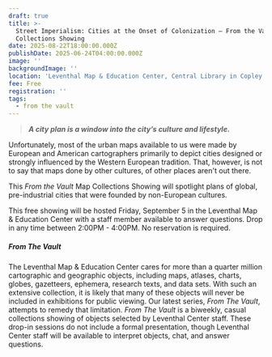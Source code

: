 ```yaml
---
draft: true
title: >-
  Street Imperialism: Cities at the Onset of Colonization — From the Vault
  Collections Showing
date: 2025-08-22T18:00:00.000Z
publishDate: 2025-06-24T04:00:00.000Z
image: ''
backgroundImage: ''
location: 'Leventhal Map & Education Center, Central Library in Copley Square'
fee: Free
registration: ''
tags:
  - from the vault
---
```


> ***A city plan is a window into the city’s culture and lifestyle.***

Unfortunately, most of the urban maps available to us were made by European and American cartographers primarily to depict cities designed or strongly influenced by the Western European tradition. That, however, is not to say that maps done by other cultures, of other places aren't out there.

This *From the Vault* Map Collections Showing will spotlight plans of global, pre-industrial cities that were founded by non-European cultures.

This free showing will be hosted Friday, September 5 in the Leventhal Map & Education Center with a staff member available to answer questions. Drop in any time between 2:00PM - 4:00PM. No reservation is required.

##### ***From The Vault***

The Leventhal Map & Education Center cares for more than a quarter million cartographic and geographic objects, including maps, atlases, charts, globes, gazetteers, ephemera, research texts, and data sets. With such an extensive collection, it is likely that many of these objects will never be included in exhibitions for public viewing. Our latest series, *From The Vault*, attempts to remedy that limitation. *From The Vault* is a biweekly, casual collections showing of objects selected by Leventhal Center staff. These drop-in sessions do not include a formal presentation, though Leventhal Center staff will be available to interpret objects, chat, and answer questions.
